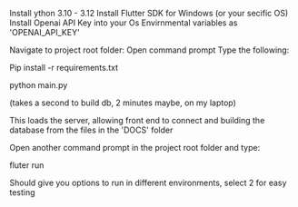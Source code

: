Install ython 3.10 - 3.12
Install Flutter SDK for Windows (or your secific OS)
Install Openai API Key into your Os Envirnmental variables as 'OPENAI_API_KEY'

Navigate to project root folder:
Open command prompt
Type the following:

Pip install -r requirements.txt

python main.py

(takes a second to build db, 2 minutes maybe, on my laptop)

This loads the server, allowing front end to connect and building the database from the files in the 'DOCS' folder


Open another command prompt in the project root folder and type:

fluter run

Should give you options to run in different environments, select 2 for easy testing
